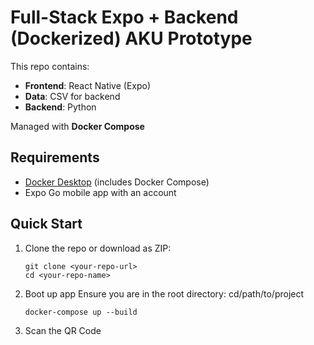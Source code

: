 # Full-Stack Expo + Backend (Dockerized) AKU Prototype

This repo contains:
- **Frontend**: React Native (Expo)
- **Data**: CSV for backend
- **Backend**: Python

Managed with **Docker Compose**

## Requirements
- [Docker Desktop](https://www.docker.com/get-started) (includes Docker Compose)
- Expo Go mobile app with an account

## Quick Start
1. Clone the repo or download as ZIP:
   ```
   git clone <your-repo-url>
   cd <your-repo-name>
   ```
2. Boot up app
   Ensure you are in the root directory: cd/path/to/project
    ```
   docker-compose up --build
   ```
3. Scan the QR Code
